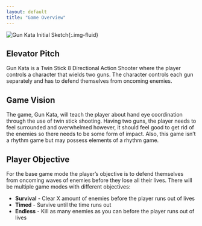 ```yaml
---
layout: default
title: "Game Overview"
---
```


![Gun Kata Initial Sketch](https://via.placeholder.com/1280x720?text=Gun+Kata+Concept){:.img-fluid}

## Elevator Pitch
Gun Kata is a Twin Stick 8 Directional Action Shooter where the player controls a character that wields two guns. The character controls each gun separately and has to defend themselves from oncoming enemies.

## Game Vision
The game, Gun Kata, will teach the player about hand eye coordination through the use of twin stick shooting. Having two guns, the player needs to feel surrounded and overwhelmed however, it should feel good to get rid of the enemies so there needs to be some form of impact. Also, this game isn’t a rhythm game but may possess elements of a rhythm game.

## Player Objective
For the base game mode the player’s objective is to defend themselves from oncoming waves of enemies before they lose all their lives. There will be multiple game modes with different objectives:

- **Survival** - Clear X amount of enemies before the player runs out of lives
- **Timed** - Survive until the time runs out
- **Endless** - Kill as many enemies as you can before the player runs out of lives
